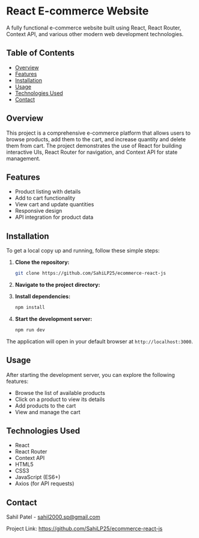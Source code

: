 # React E-commerce Website

A fully functional e-commerce website built using React, React Router, Context API, and various other modern web development technologies.

## Table of Contents

- [Overview](#overview)
- [Features](#features)
- [Installation](#installation)
- [Usage](#usage)
- [Technologies Used](#technologies-used)
- [Contact](#contact)

## Overview

This project is a comprehensive e-commerce platform that allows users to browse products, add them to the cart, and increase quantity and delete them from cart. The project demonstrates the use of React for building interactive UIs, React Router for navigation, and Context API for state management.

## Features

- Product listing with details
- Add to cart functionality
- View cart and update quantities
- Responsive design
- API integration for product data

## Installation

To get a local copy up and running, follow these simple steps:

1. **Clone the repository:**
    ```bash
    git clone https://github.com/SahiLP25/ecommerce-react-js
    ```
2. **Navigate to the project directory:**
    
3. **Install dependencies:**
    ```bash
    npm install
    ```
4. **Start the development server:**
    ```bash
    npm run dev
    ```

The application will open in your default browser at `http://localhost:3000`.

## Usage

After starting the development server, you can explore the following features:

- Browse the list of available products
- Click on a product to view its details
- Add products to the cart
- View and manage the cart


## Technologies Used

- React
- React Router
- Context API
- HTML5
- CSS3
- JavaScript (ES6+)
- Axios (for API requests)





## Contact

Sahil Patel - sahil2000.sp@gmail.com

Project Link: https://github.com/SahiLP25/ecommerce-react-js
